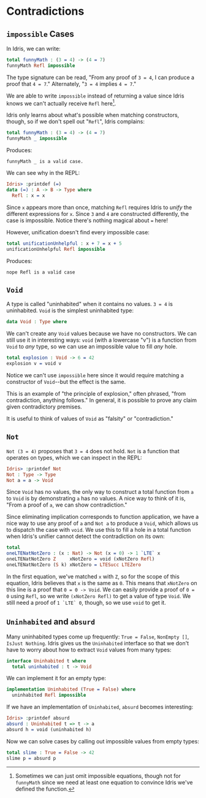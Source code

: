 # Contradictions

## `impossible` Cases

In Idris, we can write:

```idris
total funnyMath : (3 = 4) -> (4 = 7)
funnyMath Refl impossible
```

The type signature can be read, "From any proof of `3 = 4`, I can produce a
proof that `4 = 7`."  Alternately, "`3 = 4` implies `4 = 7`."

We are able to write `impossible` instead of returning a value since Idris
knows we can't actually receive `Refl` here[^omit-impossible].

Idris only learns about what's possible when matching constructors, though,
so if we don't spell out "`Refl`", Idris complains:

```idris
total funnyMath : (3 = 4) -> (4 = 7)
funnyMath _ impossible
```

Produces:
```
funnyMath _ is a valid case.
```

We can see why in the REPL:
```idris
Idris> :printdef (=)
data (=) : A -> B -> Type where
  Refl : x = x
```

Since `x` appears more than once, matching `Refl` requires Idris to *unify*
the different expressions for `x`.  Since `3` and `4` are constructed
differently, the case is impossible.  Notice there's nothing magical about
`=` here!

However, unification doesn't find every impossible case:

```idris
total unificationUnhelpful : x + 7 = x + 5
unificationUnhelpful Refl impossible
```

Produces:
```
nope Refl is a valid case
```

## `Void`

A type is called "uninhabited" when it contains no values.  `3 = 4` is
uninhabited.  `Void` is the simplest uninhabited type:

```idris
data Void : Type where
```

We can't create any `Void` values because we have no constructors.  We can
still use it in interesting ways: `void` (with a lowercase "v") is a function
from `Void` to *any* type, so we can use an impossible value to fill *any*
hole.

```idris
total explosion : Void -> 6 = 42
explosion v = void v
```

Notice we can't use `impossible` here since it would require matching a
constructor of `Void`--but the effect is the same.

This is an example of "the principle of explosion," often phrased, "from
contradiction, anything follows."  In general, it is possible to prove any
claim given contradictory premises.

It is useful to think of values of `Void` as "falsity" or "contradiction."


## `Not`

`Not (3 = 4)` proposes that `3 = 4` does not hold.  `Not` is a function that
operates on types, which we can inspect in the REPL:

```idris
Idris> :printdef Not
Not : Type -> Type
Not a = a -> Void
```

Since `Void` has no values, the only way to construct a total function from
`a` to `Void` is by demonstrating `a` has no values.  A nice way to think of
it is, "From a proof of `a`, we can show contradiction."

<!-- below is bad, we need to clarify -->

Since eliminating implication corresponds to function application, we have
a nice way to use any proof of `a` and `Not a` to produce a `Void`, which
allows us to dispatch the case with `void`.  We use this to fill a hole in a
total function when Idris's unifier cannot detect the contradiction on its
own:

```idris
total
oneLTENatNotZero : (x : Nat) -> Not (x = 0) -> 1 `LTE` x
oneLTENatNotZero Z     xNotZero = void (xNotZero Refl)
oneLTENatNotZero (S k) xNotZero = LTESucc LTEZero
```

In the first equation, we've matched `x` with `Z`, so for the scope of this
equation, Idris believes that `x` is the same as `0`.  This means that
`xNotZero` on this line is a proof that `0 = 0 -> Void`.  We can easily
provide a proof of `0 = 0` using `Refl`, so we write `(xNotZero Refl)` to
get a value of type `Void`.  We still need a proof of ``1 `LTE` 0``, though,
so we use `void` to get it.


## `Uninhabited` and `absurd`

Many uninhabited types come up frequently: `True = False`, `NonEmpty []`,
`IsJust Nothing`.  Idris gives us the `Uninhabited` interface so that we
don't have to worry about how to extract `Void` values from many types:

```idris
interface Uninhabited t where
  total uninhabited : t -> Void
```

We can implement it for an empty type:

```idris
implementation Uninhabited (True = False) where
  uninhabited Refl impossible
```

If we have an implementation of `Uninhabited`, `absurd` becomes interesting:

```idris
Idris> :printdef absurd
absurd : Uninhabited t => t -> a
absurd h = void (uninhabited h)
```

Now we can solve cases by calling out impossible values from empty types:

```idris
total slime : True = False -> 42
slime p = absurd p
```

[^omit-impossible]: Sometimes we can just omit impossible equations, though not for `funnyMath` since we need at least one equation to convince Idris we've defined the function.

